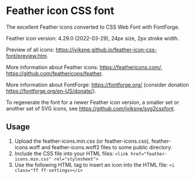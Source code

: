 # Feather icon CSS font
The excellent Feather icons converted to CSS Web Font with FontForge.

Feather icon version: 4.29.0 (2022-03-29), 24px size, 2px stroke width.

Preview of all icons: https://jviksne.github.io/feather-icon-css-font/preview.htm.

More information about Feather icons: https://feathericons.com/, https://github.com/feathericons/feather.

More information about FontForge: https://fontforge.org/ (consider donation https://fontforge.org/en-US/donate/).

To regenerate the font for a newer Feather icon version, a smaller set or another set of SVG icons, see https://github.com/jviksne/svg2cssfont.

## Usage
1. Upload the feather-icons.min.css (or feather-icons.css), feather-icons.woff and feather-icons.woff2 files to some public directory.
8. Include the CSS file into your HTML files:
`<link href="feather-icons.min.css" rel="stylesheet">`
9. Use the following HTML tag to insert an icon into the HTML file:
 `<i class="ff ff-settings></i>`

